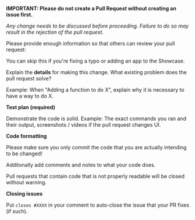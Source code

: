 **IMPORTANT: Please do not create a Pull Request without creating an issue first.**

*Any change needs to be discussed before proceeding. Failure to do so may result in the rejection of the pull request.*

Please provide enough information so that others can review your pull request:

You can skip this if you're fixing a typo or adding an app to the Showcase.

Explain the **details** for making this change. What existing problem does the pull request solve?

 Example: When "Adding a function to do X", explain why it is necessary to have a way to do X.

**Test plan (required)**

Demonstrate the code is solid. Example: The exact commands you ran and their output, screenshots / videos if the pull request changes UI.

**Code formatting**

Please make sure you only commit the code that you are actually intending to be changed!

Additonally add comments and notes to what your code does.

Pull requests that contain code that is not properly readable will be closed without warning.

**Closing issues**

Put `closes #XXXX` in your comment to auto-close the issue that your PR fixes (if such).
